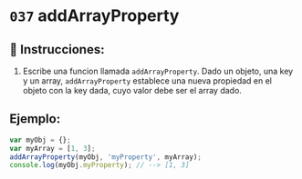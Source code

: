 # `037` addArrayProperty

## 📝 Instrucciones:

1. Escribe una funcion llamada `addArrayProperty`. Dado un objeto, una key y un array, `addArrayProperty` establece una nueva propiedad en el objeto con la key dada, cuyo valor debe ser el array dado.

## Ejemplo:

```Javascript
var myObj = {};
var myArray = [1, 3];
addArrayProperty(myObj, 'myProperty', myArray);
console.log(myObj.myProperty); // --> [1, 3]
```
